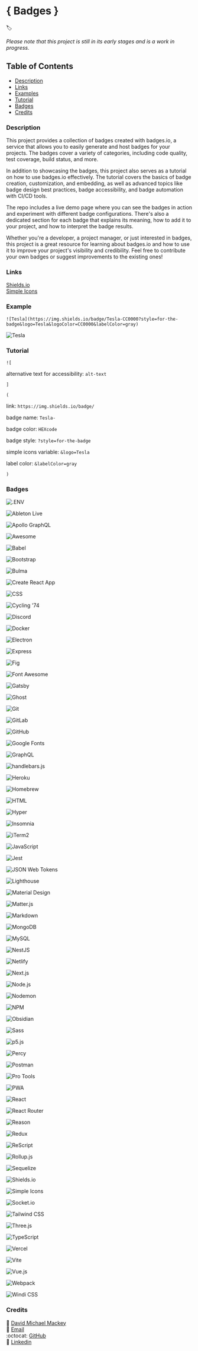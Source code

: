 # { Badges }
🏷

*Please note that this project is still in its early stages and is a work in progress.*

## Table of Contents

- [Description](#description)
- [Links](#links)
- [Examples](#examples)
- [Tutorial](#tutorial)
- [Badges](#badges)
- [Credits](#credits)

### Description

This project provides a collection of badges created with badges.io, a service that allows you to easily generate and host badges for your projects. The badges cover a variety of categories, including code quality, test coverage, build status, and more.

In addition to showcasing the badges, this project also serves as a tutorial on how to use badges.io effectively. The tutorial covers the basics of badge creation, customization, and embedding, as well as advanced topics like badge design best practices, badge accessibility, and badge automation with CI/CD tools.

The repo includes a live demo page where you can see the badges in action and experiment with different badge configurations. There's also a dedicated section for each badge that explains its meaning, how to add it to your project, and how to interpret the badge results.

Whether you're a developer, a project manager, or just interested in badges, this project is a great resource for learning about badges.io and how to use it to improve your project's visibility and credibility. Feel free to contribute your own badges or suggest improvements to the existing ones!

### Links

[Shields.io](https://shields.io/)
<br>
[Simple Icons](https://simpleicons.org/)

### Example

`![Tesla](https://img.shields.io/badge/Tesla-CC0000?style=for-the-badge&logo=Tesla&logoColor=CC0000&labelColor=gray)`

![Tesla](https://img.shields.io/badge/Tesla-CC0000?style=for-the-badge&logo=Tesla&logoColor=CC0000&labelColor=gray)

### Tutorial

`![` 

alternative text for accessibility: `alt-text` 

`]` 

`(`

link: `https://img.shields.io/badge/` 

badge name: `Tesla-` 

badge color: `HEXcode` 

badge style: `?style=for-the-badge` 

simple icons variable: `&logo=Tesla` 

label color: `&labelColor=gray`

`)`

### Badges

![.ENV](https://img.shields.io/badge/.ENV-ECD53F?style=for-the-badge&logo=.ENV&logoColor=ECD53F&labelColor=gray)

![Ableton Live](https://img.shields.io/badge/Ableton_Live-000000?style=for-the-badge&logo=Ableton-Live&logoColor=000000&labelColor=gray)

![Apollo GraphQL](https://img.shields.io/badge/Apollo_GraphQL-311C87?style=for-the-badge&logo=Apollo-GraphQL&logoColor=311C87&labelColor=gray)

![Awesome](https://img.shields.io/badge/Awesome-FC60A8?style=for-the-badge&logo=Awesome-Lists&logoColor=FC60A8&labelColor=gray)

![Babel](https://img.shields.io/badge/Babel-F9DC3E?style=for-the-badge&logo=Babel&logoColor=F9DC3E&labelColor=gray)

![Bootstrap](https://img.shields.io/badge/Bootstrap-7952B3?style=for-the-badge&logo=Bootstrap&logoColor=7952B3&labelColor=gray)

![Bulma](https://img.shields.io/badge/Bulma-00D1B2?style=for-the-badge&logo=Bulma&logoColor=00D1B2&labelColor=gray)

![Create React App](https://img.shields.io/badge/Create_React_App-09D3AC?style=for-the-badge&logo=Create-React-App&logoColor=09D3AC&labelColor=gray)

![CSS](https://img.shields.io/badge/CSS-1572B6?style=for-the-badge&logo=CSS3&logoColor=1572B6&labelColor=gray)

![Cycling '74](https://img.shields.io/badge/Cycling_'74-111111?style=for-the-badge&logo=Cycling-'74&logoColor=111111&labelColor=gray)

![Discord](https://img.shields.io/badge/Discord-5865F2?style=for-the-badge&logo=Discord&logoColor=5865F2&labelColor=gray)

![Docker](https://img.shields.io/badge/Docker-2496ED?style=for-the-badge&logo=Docker&logoColor=2496ED&labelColor=gray)

![Electron](https://img.shields.io/badge/Electron-47848F?style=for-the-badge&logo=Electron&logoColor=47848F&labelColor=gray)

![Express](https://img.shields.io/badge/Express-000000?style=for-the-badge&logo=Express&logoColor=000000&labelColor=gray)

![Fig](https://img.shields.io/badge/Fig-000000?style=for-the-badge&logo=Fig&logoColor=000000&labelColor=gray)

![Font Awesome](https://img.shields.io/badge/Font_Awesome-528DD7?style=for-the-badge&logo=Font-Awesome&logoColor=528DD7&labelColor=gray)

![Gatsby](https://img.shields.io/badge/Gatsby-663399?style=for-the-badge&logo=Gatsby&logoColor=663399&labelColor=gray)

![Ghost](https://img.shields.io/badge/Ghost-15171A?style=for-the-badge&logo=Ghost&logoColor=15171A&labelColor=gray)

![Git](https://img.shields.io/badge/Git-F05032?style=for-the-badge&logo=Git&logoColor=F05032&labelColor=gray)

![GitLab](https://img.shields.io/badge/GitLab-FC6D26?style=for-the-badge&logo=GitLab&logoColor=FC6D26&labelColor=gray)

![GitHub](https://img.shields.io/badge/GitHub-181717?style=for-the-badge&logo=GitHub&logoColor=181717&labelColor=gray)

![Google Fonts](https://img.shields.io/badge/Google_Fonts-4285F4?style=for-the-badge&logo=Google-Fonts&logoColor=4285F4&labelColor=gray)

![GraphQL](https://img.shields.io/badge/GraphQL-E10098?style=for-the-badge&logo=GraphQL&logoColor=E10098&labelColor=gray)

![handlebars.js](https://img.shields.io/badge/Handlebars.js-E34F26?style=for-the-badge&logo=Handlebars.js&logoColor=E34F26&labelColor=gray)

![Heroku](https://img.shields.io/badge/Heroku-430098?style=for-the-badge&logo=Heroku&logoColor=430098&labelColor=gray)

![Homebrew](https://img.shields.io/badge/Homebrew-FBB040?style=for-the-badge&logo=Homebrew&logoColor=FBB040&labelColor=gray)

![HTML](https://img.shields.io/badge/HTML-E34F26?style=for-the-badge&logo=HTML5&logoColor=E34F26&labelColor=gray)

![Hyper](https://img.shields.io/badge/Hyper-000000?style=for-the-badge&logo=Hyper&logoColor=000000&labelColor=gray)

![Insomnia](https://img.shields.io/badge/Insomnia-4000BF?style=for-the-badge&logo=Insomnia&logoColor=4000BF&labelColor=gray)

![iTerm2](https://img.shields.io/badge/iTerm2-000000?style=for-the-badge&logo=iTerm2&logoColor=000000&labelColor=gray)

![JavaScript](https://img.shields.io/badge/JavaScript-F7DF1E?style=for-the-badge&logo=JavaScript&logoColor=F7DF1E&labelColor=gray)

![Jest](https://img.shields.io/badge/Jest-C21325?style=for-the-badge&logo=Jest&logoColor=C21325&labelColor=gray)

![JSON Web Tokens](https://img.shields.io/badge/JSON_Web_Tokens-000000?style=for-the-badge&logo=JSON-Web-Tokens&logoColor=000000&labelColor=gray)

![Lighthouse](https://img.shields.io/badge/Lighthouse-F44B21?style=for-the-badge&logo=Lighthouse&logoColor=F44B21&labelColor=gray)

![Material Design](https://img.shields.io/badge/Material_Design-757575?style=for-the-badge&logo=Material-Design&logoColor=757575&labelColor=gray)

![Matter.js](https://img.shields.io/badge/Matter.js-4B5562?style=for-the-badge&logo=Matter.js&logoColor=4B5562&labelColor=gray)

![Markdown](https://img.shields.io/badge/Markdown-000000?style=for-the-badge&logo=Markdown&logoColor=000000&labelColor=gray)

![MongoDB](https://img.shields.io/badge/MongoDB-47A248?style=for-the-badge&logo=MongoDB&logoColor=47A248&labelColor=gray)

![MySQL](https://img.shields.io/badge/MySQL-4479A1?style=for-the-badge&logo=MySQL&logoColor=4479A1&labelColor=gray)

![NestJS](https://img.shields.io/badge/NestJS-E0234E?style=for-the-badge&logo=NestJS&logoColor=E0234E&labelColor=gray)

![Netlify](https://img.shields.io/badge/Netlify-00C7B7?style=for-the-badge&logo=Netlify&logoColor=00C7B7&labelColor=gray)

![Next.js](https://img.shields.io/badge/Next.js-000000?style=for-the-badge&logo=Next.js&logoColor=000000&labelColor=gray)

![Node.js](https://img.shields.io/badge/Node.js-339933?style=for-the-badge&logo=Node.js&logoColor=339933&labelColor=gray)

![Nodemon](https://img.shields.io/badge/Nodemon-76D04B?style=for-the-badge&logo=Nodemon&logoColor=76D04B&labelColor=gray)

![NPM](https://img.shields.io/badge/NPM-CB3837?style=for-the-badge&logo=NPM&logoColor=CB3837&labelColor=gray)

![Obsidian](https://img.shields.io/badge/Obsidian-483699?style=for-the-badge&logo=Obsidian&logoColor=483699&labelColor=gray)

![Sass](https://img.shields.io/badge/Sass-CC6699?style=for-the-badge&logo=Sass&logoColor=CC6699&labelColor=gray)

![p5.js](https://img.shields.io/badge/p5.js-ED225D?style=for-the-badge&logo=p5.js&logoColor=ED225D&labelColor=gray)

![Percy](https://img.shields.io/badge/Percy-9E66BF?style=for-the-badge&logo=Percy&logoColor=9E66BF&labelColor=gray)

![Postman](https://img.shields.io/badge/Postman-FF6C37?style=for-the-badge&logo=Postman&logoColor=FF6C37&labelColor=gray)

![Pro Tools](https://img.shields.io/badge/Pro_Tools-7ACB10?style=for-the-badge&logo=Pro-Tools&logoColor=7ACB10&labelColor=gray)

![PWA](https://img.shields.io/badge/PWA-5A0FC8?style=for-the-badge&logo=PWA&logoColor=5A0FC8&labelColor=gray)

![React](https://img.shields.io/badge/React-61DAFB?style=for-the-badge&logo=React&logoColor=61DAFB&labelColor=gray)

![React Router](https://img.shields.io/badge/React_Router-CA4245?style=for-the-badge&logo=React-Router&logoColor=CA4245&labelColor=gray)

![Reason](https://img.shields.io/badge/Reason-DD4B39?style=for-the-badge&logo=Reason&logoColor=DD4B39&labelColor=gray)

![Redux](https://img.shields.io/badge/Redux-764ABC?style=for-the-badge&logo=Redux&logoColor=764ABC&labelColor=gray)

![ReScript](https://img.shields.io/badge/ReScript-E6484F?style=for-the-badge&logo=ReScript&logoColor=E6484F&labelColor=gray)

![Rollup.js](https://img.shields.io/badge/Rollup.js-EC4A3F?style=for-the-badge&logo=Rollup.js&logoColor=EC4A3F&labelColor=gray)

![Sequelize](https://img.shields.io/badge/Sequelize-52B0E7?style=for-the-badge&logo=Sequelize&logoColor=52B0E7&labelColor=gray)

![Shields.io](https://img.shields.io/badge/Shields.io-000000?style=for-the-badge&logo=Shields.io&logoColor=000000&labelColor=gray)

![Simple Icons](https://img.shields.io/badge/Simple_Icons-000000?style=for-the-badge&logo=Simple-Icons&logoColor=000000&labelColor=gray)

![Socket.io](https://img.shields.io/badge/Socket.io-010101?style=for-the-badge&logo=Socket.io&logoColor=010101&labelColor=gray)

![Tailwind CSS](https://img.shields.io/badge/Tailwind_CSS-06B6D4?style=for-the-badge&logo=Tailwind-CSS&logoColor=06B6D4&labelColor=gray)

![Three.js](https://img.shields.io/badge/Three.js-000000?style=for-the-badge&logo=Three.js&logoColor=000000&labelColor=gray)

![TypeScript](https://img.shields.io/badge/TypeScript-3178C6?style=for-the-badge&logo=TypeScript&logoColor=3178C6&labelColor=gray)

![Vercel](https://img.shields.io/badge/Vercel-000000?style=for-the-badge&logo=Vercel&logoColor=000000&labelColor=gray)

![Vite](https://img.shields.io/badge/Vite-646CFF?style=for-the-badge&logo=Vite&logoColor=646CFF&labelColor=gray)

![Vue.js](https://img.shields.io/badge/Vue.js-4FC08D?style=for-the-badge&logo=Vue.js&logoColor=4FC08D&labelColor=gray)

![Webpack](https://img.shields.io/badge/Webpack-8DD6F9?style=for-the-badge&logo=Webpack&logoColor=8DD6F9&labelColor=gray)

![Windi CSS](https://img.shields.io/badge/Windi_CSS-48B0F1?style=for-the-badge&logo=Windi-CSS&logoColor=48B0F1&labelColor=gray)

### Credits

:bust_in_silhouette: [David Michael Mackey](https://www.notion.so/davidmichaelmackey/David-Mackey-a59ce61a996840d6a933e3b135673467?pvs=4)
<br>
:email: [Email](mailto:davidmackey@hey.com)
<br>
:octocat: [GitHub](https://github.com/davidmichaelmackey/)
<br>
:briefcase: [Linkedin](https://linkedin.com/in/davidmichaelmackey/)
